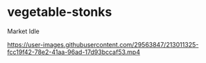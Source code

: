 # vegetable-stonks
Market Idle


https://user-images.githubusercontent.com/29563847/213011325-fcc19f42-78e2-41aa-96ad-17d93bccaf53.mp4

